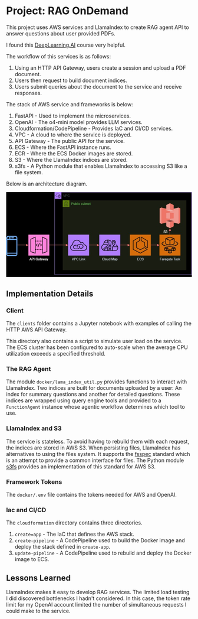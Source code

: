 # Project: RAG OnDemand

This project uses AWS services and LlamaIndex to create RAG agent API to answer questions about user provided PDFs. 

I found this [DeepLearning.AI](https://learn.deeplearning.ai/courses/building-agentic-rag-with-llamaindex/lesson/nfa5y/building-a-multi-document-agent) course very helpful. 

The workflow of this services is as follows:

1. Using an HTTP API Gateway, users create a session and upload a PDF document.
1. Users then request to build document indices.
1. Users submit queries about the document to the service and receive responses. 

The stack of AWS service and frameworks is below:

1. FastAPI - Used to implement the microservices. 
1. OpenAI - The o4-mini model provides LLM services.
1. Cloudformation/CodePipeline - Provides IaC and CI/CD services. 
1. VPC - A cloud to where the service is deployed.
1. API Gateway - The public API for the service. 
1. ECS - Where the FastAPI instance runs.
1. ECR - Where the ECS Docker images are stored.
1. S3 - Where the LlamaIndex indices are stored.
1. s3fs - A Python module that enables LlamaIndex to accessing S3 like a file system.

Below is an architecture diagram.

<p align="center">
  <img src="./assets/img/architecture.jpg" />
</p>

## Implementation Details

### Client

The `clients` folder contains a Jupyter notebook with examples of calling the HTTP AWS API Gateway.

This directory also contains a script to simulate user load on the service. The ECS cluster has been configured to auto-scale when the average CPU utilization exceeds a specified threshold. 

### The RAG Agent

The module `docker/lama_index_util.py` provides functions to interact with LlamaIndex. Two indices are built for documents uploaded by a user: An index for summary questions and another for detailed questions. These indices are wrapped using query engine tools and provided to a `FunctionAgent` instance whose agentic workflow determines which tool to use.

### LlamaIndex and S3

The service is stateless. To avoid having to rebuild them with each request, the indices are stored in AWS S3. When persisting files, LlamaIndex has alternatives to using the files system. It supports the [fsspec](https://filesystem-spec.readthedocs.io/en/latest/intro.html) standard which is an attempt to provide a common interface for files. The Python module [s3fs](https://github.com/s3fs-fuse/s3fs-fuse) provides an implementation of this standard for AWS S3.

### Framework Tokens

The `docker/.env` file contains the tokens needed for AWS and OpenAI. 


### Iac and CI/CD

The `cloudformation` directory contains three directories.

1. `create=app` - The IaC that defines the AWS stack.
1. `create-pipeline` - A CodePipeline used to build the Docker image and deploy the stack defined in `create-app`.
1. `update-pipeline` - A CodePipeline used to rebuild and deploy the Docker image to ECS.


## Lessons Learned

LlamaIndex makes it easy to develop RAG services. The limited load testing I did discovered bottlenecks I hadn't considered. In this case, the token rate limit for my OpenAI account limited the number of simultaneous requests I could make to the service.  





